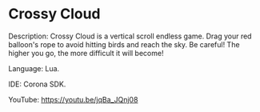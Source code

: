 # Crossy Cloud 
Description: Crossy Cloud is a vertical scroll endless game. Drag your red balloon's rope to avoid hitting birds and reach the sky. Be careful! The higher you go, the more difficult it will become! 

Language: Lua.

IDE: Corona SDK.

YouTube: https://youtu.be/jqBa_JQnj08
